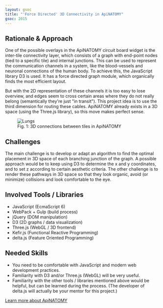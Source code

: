 ```yaml
---
layout: gsoc 
title: "'Force Directed' 3D Connectivity in ApiNATOMY"
gsoc: 2015
---
```


Rationale & Approach
--------------------

One of the possible overlays in the ApiNATOMY circuit board widget is the inter-tile connectivity layer, which consists of a graph with end-point nodes (tied to a specific tile) and internal junctions. This can be used to represent the communication channels in a system, like the blood-vessels and neuronal connections of the human body. To achieve this, the JavaScript library D3 is used. It has a force directed graph module, which organically finds the most efficient layout.

But with the 2D representation of these channels it is too easy to lose overview, and edges seem to cross certain areas where they do not really belong (semantically they're just "in transit"). This project idea is to use the third dimension for routing these cables. ApiNATOMY already exists in a 3D space (using the Three.js library), so this move makes perfect sense.

<figure>
	<img src="{{ site.baseurl }}gsoc/2015/img/apinatomy/apinatomy_3d.png" alt="Lungs" style="max-height: 200px">
	<figcaption>Fig. 1: 3D connections between tiles in ApiNATOMY</figcaption>
</figure>

Challenges
---------

The main challenge is to develop or adapt an algorithm to find the optimal placement in 3D space of each branching junction of the graph. A possible approach would be to keep using D3 to determine the x and y coordinates, and to set z according to certain aesthetic criteria.
The other challenge is to render these pathways in 3D space so that they look organic, avoid (or minimize) collisions and look comfortable to the eye.

Involved Tools / Libraries
---------------------------

* JavaScript (EcmaScript 6)
* WebPack + Gulp (build process)
* jQuery (DOM manipulation)
* D3 (2D graphs / data visualization)
* Three.js (WebGL / 3D frontend)
* Kefir.js (Functional Reactive Programming)
* delta.js (Feature Oriented Programming)

Needed Skills
-------------

* You need to be comfortable with JavaScript and modern web development practices.
* Familiarity with D3 and/or Three.js (WebGL) will be very useful.
* Familiarity with the other tools / libraries mentioned above would be helpful, but can be learned during the process. (The developer of delta.js will actually be your mentor for this project.)

<a target="_blank" class="btn btn-primary pull-right" href="{{ site.baseurl }}gsoc/2015/projects/apinatomy.html">Learn more about ApiNATOMY</a>  
<br> 
